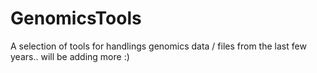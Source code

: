 # GenomicsTools


A selection of tools for handlings genomics data / files from the last few years.. will be adding more :) 

